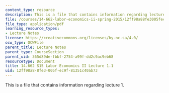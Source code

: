```yaml
---
content_type: resource
description: This is a file that contains information regarding lecture 1.
file: /courses/14-662-labor-economics-ii-spring-2015/12ff98a88fe3005fec9f81351c40ab73_MIT14_662S15_lecnotes1.pdf
file_type: application/pdf
learning_resource_types:
- Lecture Notes
license: https://creativecommons.org/licenses/by-nc-sa/4.0/
ocw_type: OCWFile
parent_title: Lecture Notes
parent_type: CourseSection
parent_uid: 365d89de-fbbf-2754-a99f-dd2c9ac9eb68
resourcetype: Document
title: 14.662 S15 Labor Economics II Lecture 1.1
uid: 12ff98a8-8fe3-005f-ec9f-81351c40ab73
---
```

This is a file that contains information regarding lecture 1.